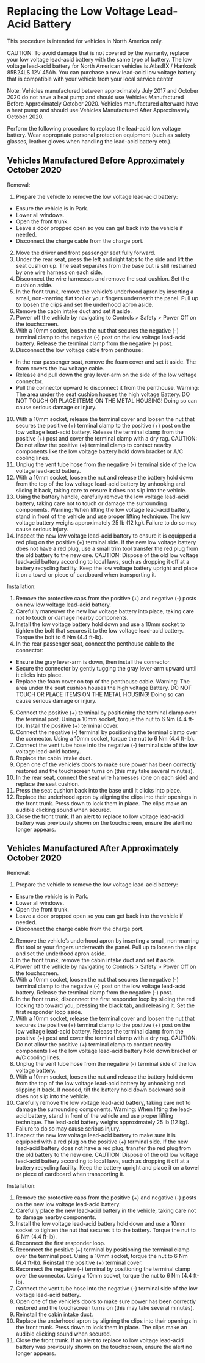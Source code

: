 # Replacing the Low Voltage Lead-Acid Battery

This procedure is intended for vehicles in North America only.

CAUTION: To avoid damage that is not covered by the warranty, replace your low voltage lead-acid battery with the same type of battery. The low voltage lead-acid battery for North American vehicles is AtlasBX / Hankook 85B24LS 12V 45Ah. You can purchase a new lead-acid low voltage battery that is compatible with your vehicle from your local service center

Note: Vehicles manufactured between approximately July 2017 and October 2020 do not have a heat pump and should use Vehicles Manufactured Before Approximately October 2020. Vehicles manufactured afterward have a heat pump and should use Vehicles Manufactured After Approximately October 2020.

Perform the following procedure to replace the lead-acid low voltage battery. Wear appropriate personal protection equipment (such as safety glasses, leather gloves when handling the lead-acid battery etc.).


## Vehicles Manufactured Before Approximately October 2020

Removal:
1. Prepare the vehicle to remove the low voltage lead-acid battery:
- Ensure the vehicle is in Park.
- Lower all windows.
- Open the front trunk.
- Leave a door propped open so you can get back into the vehicle if needed.
- Disconnect the charge cable from the charge port.
2. Move the driver and front passenger seat fully forward.
3. Under the rear seat, press the left and right tabs to the side and lift the seat cushion up. The seat separates from the base but is still restrained by one wire harness on each side.
4. Disconnect the wire harnesses and remove the seat cushion. Set the cushion aside.
5. In the front trunk, remove the vehicle’s underhood apron by inserting a small, non-marring flat tool or your fingers underneath the panel. Pull up to loosen the clips and set the underhood apron aside.
6. Remove the cabin intake duct and set it aside.
7. Power off the vehicle by navigating to Controls > Safety > Power Off on the touchscreen.
8. With a 10mm socket, loosen the nut that secures the negative (-) terminal clamp to the negative (-) post on the low voltage lead-acid battery. Release the terminal clamp from the negative (-) post.
9. Disconnect the low voltage cable from penthouse:
- In the rear passenger seat, remove the foam cover and set it aside. The foam covers the low voltage cable.
- Release and pull down the gray lever-arm on the side of the low voltage connector.
- Pull the connector upward to disconnect it from the penthouse.
Warning: The area under the seat cushion houses the high voltage Battery. DO NOT TOUCH OR PLACE ITEMS ON THE METAL HOUSING! Doing so can cause serious damage or injury.
10. With a 10mm socket, release the terminal cover and loosen the nut that secures the positive (+) terminal clamp to the positive (+) post on the low voltage lead-acid battery. Release the terminal clamp from the positive (+) post and cover the terminal clamp with a dry rag.
CAUTION: Do not allow the positive (+) terminal clamp to contact nearby components like the low voltage battery hold down bracket or A/C cooling lines.
11. Unplug the vent tube hose from the negative (-) terminal side of the low voltage lead-acid battery.
12. With a 10mm socket, loosen the nut and release the battery hold down from the top of the low voltage lead-acid battery by unhooking and sliding it back, taking care to ensure it does not slip into the vehicle.
13. Using the battery handle, carefully remove the low voltage lead-acid battery, taking care not to touch or damage the surrounding components.
Warning: When lifting the low voltage lead-acid battery, stand in front of the vehicle and use proper lifting technique. The low voltage battery weighs approximately 25 lb (12 kg). Failure to do so may cause serious injury.
14. Inspect the new low voltage lead-acid battery to ensure it is equipped a red plug on the positive (+) terminal side. If the new low voltage battery does not have a red plug, use a small trim tool transfer the red plug from the old battery to the new one.
CAUTION: Dispose of the old low voltage lead-acid battery according to local laws, such as dropping it off at a battery recycling facility. Keep the low voltage battery upright and place it on a towel or piece of cardboard when transporting it.

Installation:
1. Remove the protective caps from the positive (+) and negative (-) posts on new low voltage lead-acid battery.
2. Carefully maneuver the new low voltage battery into place, taking care not to touch or damage nearby components.
3. Install the low voltage battery hold down and use a 10mm socket to tighten the bolt that secures it to the low voltage lead-acid battery. Torque the bolt to 6 Nm (4.4 ft-lb).
4. In the rear passenger seat, connect the penthouse cable to the connector:
- Ensure the gray lever-arm is down, then install the connector.
- Secure the connector by gently tugging the gray lever-arm upward until it clicks into place.
- Replace the foam cover on top of the penthouse cable.
Warning: The area under the seat cushion houses the high voltage Battery. DO NOT TOUCH OR PLACE ITEMS ON THE METAL HOUSING! Doing so can cause serious damage or injury.
5. Connect the positive (+) terminal by positioning the terminal clamp over the terminal post. Using a 10mm socket, torque the nut to 6 Nm (4.4 ft-lb). Install the positive (+) terminal cover.
6. Connect the negative (-) terminal by positioning the terminal clamp over the connector. Using a 10mm socket, torque the nut to 6 Nm (4.4 ft-lb).
7. Connect the vent tube hose into the negative (-) terminal side of the low voltage lead-acid battery.
8. Replace the cabin intake duct.
9. Open one of the vehicle’s doors to make sure power has been correctly restored and the touchscreen turns on (this may take several minutes).
10. In the rear seat, connect the seat wire harnesses (one on each side) and replace the seat cushion.
11. Press the seat cushion back into the base until it clicks into place.
12. Replace the underhood apron by aligning the clips into their openings in the front trunk. Press down to lock them in place. The clips make an audible clicking sound when secured.
13. Close the front trunk. If an alert to replace to low voltage lead-acid battery was previously shown on the touchscreen, ensure the alert no longer appears.


## Vehicles Manufactured After Approximately October 2020

Removal:
1. Prepare the vehicle to remove the low voltage lead-acid battery:
- Ensure the vehicle is in Park.
- Lower all windows.
- Open the front trunk.
- Leave a door propped open so you can get back into the vehicle if needed.
- Disconnect the charge cable from the charge port.
2. Remove the vehicle’s underhood apron by inserting a small, non-marring flat tool or your fingers underneath the panel. Pull up to loosen the clips and set the underhood apron aside.
3. In the front trunk, remove the cabin intake duct and set it aside.
4. Power off the vehicle by navigating to Controls > Safety > Power Off on the touchscreen.
5. With a 10mm socket, loosen the nut that secures the negative (-) terminal clamp to the negative (-) post on the low voltage lead-acid battery. Release the terminal clamp from the negative (-) post.
6. In the front trunk, disconnect the first responder loop by sliding the red locking tab toward you, pressing the black tab, and releasing it. Set the first responder loop aside.
7. With a 10mm socket, release the terminal cover and loosen the nut that secures the positive (+) terminal clamp to the positive (+) post on the low voltage lead-acid battery. Release the terminal clamp from the positive (+) post and cover the terminal clamp with a dry rag.
CAUTION: Do not allow the positive (+) terminal clamp to contact nearby components like the low voltage lead-acid battery hold down bracket or A/C cooling lines.
8. Unplug the vent tube hose from the negative (-) terminal side of the low voltage battery.
9. With a 10mm socket, loosen the nut and release the battery hold down from the top of the low voltage lead-acid battery by unhooking and slipping it back. If needed, tilt the battery hold down backward so it does not slip into the vehicle.
10. Carefully remove the low voltage lead-acid battery, taking care not to damage the surrounding components.
Warning: When lifting the lead-acid battery, stand in front of the vehicle and use proper lifting technique. The lead-acid battery weighs approximately 25 lb (12 kg). Failure to do so may cause serious injury.
11. Inspect the new low voltage lead-acid battery to make sure it is equipped with a red plug on the positive (+) terminal side. If the new lead-acid battery does not have a red plug, transfer the red plug from the old battery to the new one.
CAUTION: Dispose of the old low voltage lead-acid battery according to local laws, such as dropping it off at a battery recycling facility. Keep the battery upright and place it on a towel or piece of cardboard when transporting it.

Installation:
1. Remove the protective caps from the positive (+) and negative (-) posts on the new low voltage lead-acid battery.
2. Carefully place the new lead-acid battery in the vehicle, taking care not to damage nearby components.
3. Install the low voltage lead-acid battery hold down and use a 10mm socket to tighten the nut that secures it to the battery. Torque the nut to 6 Nm (4.4 ft-lb).
4. Reconnect the first responder loop.
5. Reconnect the positive (+) terminal by positioning the terminal clamp over the terminal post. Using a 10mm socket, torque the nut to 6 Nm (4.4 ft-lb). Reinstall the positive (+) terminal cover.
6. Reconnect the negative (-) terminal by positioning the terminal clamp over the connector. Using a 10mm socket, torque the nut to 6 Nm (4.4 ft-lb).
7. Connect the vent tube hose into the negative (-) terminal side of the low voltage lead-acid battery.
8. Open one of the vehicle’s doors to make sure power has been correctly restored and the touchscreen turns on (this may take several minutes).
9. Reinstall the cabin intake duct.
10. Replace the underhood apron by aligning the clips into their openings in the front trunk. Press down to lock them in place. The clips make an audible clicking sound when secured.
11. Close the front trunk. If an alert to replace to low voltage lead-acid battery was previously shown on the touchscreen, ensure the alert no longer appears.